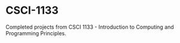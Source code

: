 # CSCI-1133
Completed projects from CSCI 1133 - Introduction to Computing and Programming Principles.
